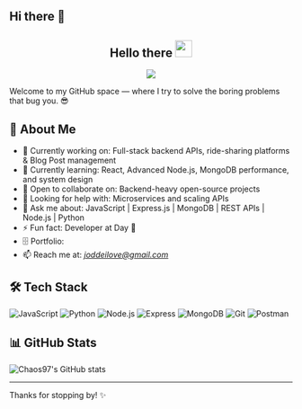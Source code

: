 ## Hi there 👋
<h2 align="center">Hello there <img src="https://raw.githubusercontent.com/MartinHeinz/MartinHeinz/master/wave.gif" width="30px"></h2>

<!-- Animation Typing -->
<p align="center">
  <a href="https://github.com/DenverCoder1/readme-typing-svg">
    <img src="https://readme-typing-svg.herokuapp.com?font=Fira+Code&pause=1000&color=3498DB&center=true&vCenter=true&width=700&lines=I'm+Joel+Akaninyene+Essienobong+(Joelpalace);Backend+Developer+%7C+QA+Tester+%7C;Welcome+to+my+GitHub+space!">
  </a>
</p>
<!-- Animation Typing: END -->
Welcome to my GitHub space — where I try to solve the boring problems that bug you. 😎

## 🚀 About Me
- 🔭 Currently working on: Full-stack backend APIs, ride-sharing platforms & Blog Post management
- 🌱 Currently learning: React, Advanced Node.js, MongoDB performance, and system design
- 👯 Open to collaborate on: Backend-heavy open-source projects
- 🤔 Looking for help with: Microservices and scaling APIs
- 💬 Ask me about: JavaScript | Express.js | MongoDB | REST APIs | Node.js | Python
- ⚡ Fun fact: Developer at Day 🌙 
- 🗄 Portfolio: 
- 📫 Reach me at: *joddeilove@gmail.com*

## 🛠 Tech Stack
![JavaScript](https://img.shields.io/badge/-JavaScript-F7DF1E?style=flat-square&logo=javascript&logoColor=black)
![Python](https://img.shields.io/badge/-Python-3776AB?style=flat-square&logo=python&logoColor=white)
![Node.js](https://img.shields.io/badge/-Node.js-339933?style=flat-square&logo=node.js&logoColor=white)
![Express](https://img.shields.io/badge/-Express-000000?style=flat-square&logo=express&logoColor=white)
![MongoDB](https://img.shields.io/badge/-MongoDB-47A248?style=flat-square&logo=mongodb&logoColor=white)
![Git](https://img.shields.io/badge/-Git-F05032?style=flat-square&logo=git&logoColor=white)
![Postman](https://img.shields.io/badge/-Postman-FF6C37?style=flat-square&logo=postman&logoColor=white)

## 📊 GitHub Stats

![Chaos97's GitHub stats](https://github-readme-stats.vercel.app/api?username=Joelpalace&show_icons=true&theme=radical)

---

Thanks for stopping by! ✨
